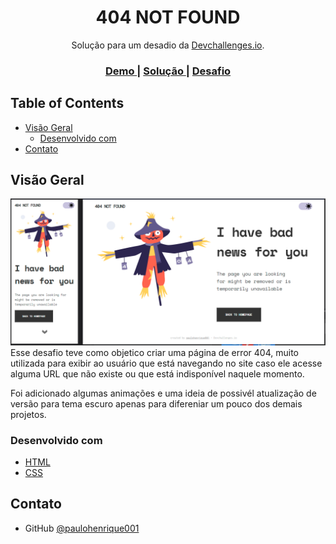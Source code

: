 <!-- Please update value in the {}  -->

<h1 align="center">404 NOT FOUND</h1>

<div align="center">
   Solução para um desadio da <a href="http://devchallenges.io" target="_blank">Devchallenges.io</a>.
</div>

<div align="center">
  <h3>
    <a href="https://{your-demo-link.your-domain}">
      Demo
    </a>
    <span> | </span>
    <a href="https://{your-url-to-the-solution}">
      Solução
    </a>
    <span> | </span>
    <a href="https://devchallenges.io/challenges/wBunSb7FPrIepJZAg0sY">
      Desafio
    </a>
  </h3>
</div>

## Table of Contents

- [Visão Geral](#visao-geral)
  - [Desenvolvido com](#desenvolvido-com)
- [Contato](#contato)

## Visão Geral

![screenshot](https://raw.githubusercontent.com/paulohenrique001/404-not-found/main/image/captura_404-not-found.PNG)
Esse desafio teve como objetico criar uma página de error 404, muito utilizada para exibir ao usuário que está navegando no site caso ele acesse alguma URL que não existe ou que está indisponível naquele momento.

Foi adicionado algumas animações e uma ideia de possivél atualização de versão para tema escuro apenas para difereniar um pouco dos demais projetos. 

### Desenvolvido com
- [HTML](https://developer.mozilla.org/pt-BR/docs/Web/HTML)
- [CSS](https://developer.mozilla.org/pt-BR/docs/Web/CSS)
## Contato
- GitHub [@paulohenrique001](https://github.com/paulohenrique001)

